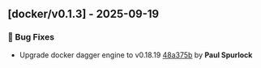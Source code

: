 ## [docker/v0.1.3] - 2025-09-19

### 🐛 Bug Fixes

- Upgrade docker dagger engine to v0.18.19 [48a375b](https://github.com/act3-ai/dagger/commit/48a375b7703ba9ba77be7c1fefaaf712a2942bca) by **Paul Spurlock**


